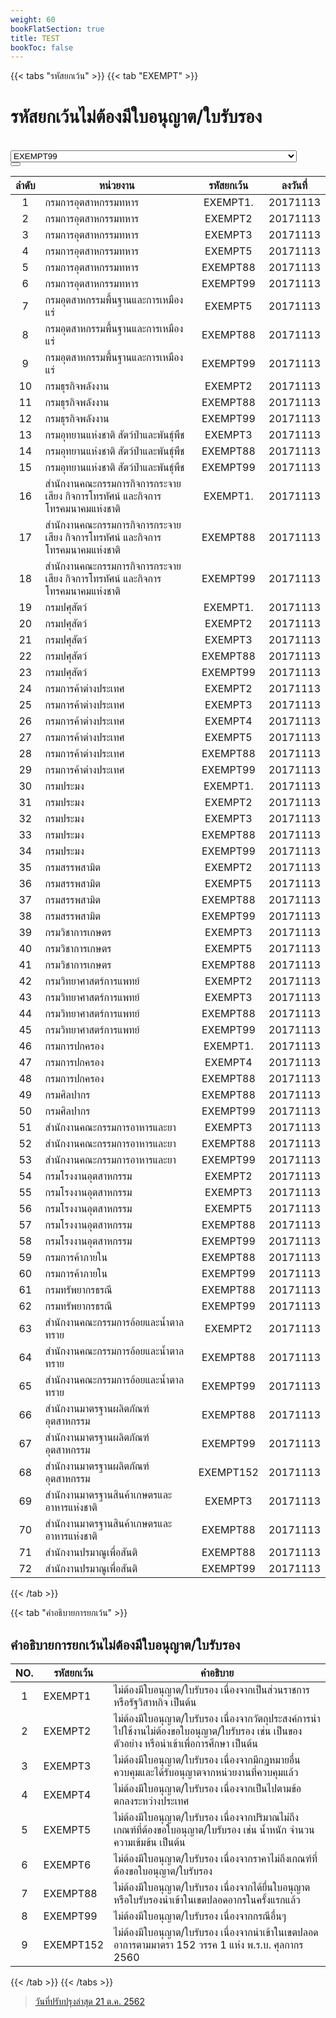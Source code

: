 ```yaml
---
weight: 60
bookFlatSection: true
title: TEST
bookToc: false
---
```



{{< tabs "รหัสยกเว้น" >}}
{{< tab "EXEMPT" >}}

รหัสยกเว้นไม่ต้องมีใบอนุญาต/ใบรับรอง
=====

 <link rel="stylesheet" href="https://maxcdn.bootstrapcdn.com/bootstrap/4.4.1/css/bootstrap.min.css">
<script src="https://ajax.googleapis.com/ajax/libs/jquery/3.4.1/jquery.min.js"></script>
<script src="https://cdnjs.cloudflare.com/ajax/libs/popper.js/1.16.0/umd/popper.min.js"></script>
<script src="https://maxcdn.bootstrapcdn.com/bootstrap/4.4.1/js/bootstrap.min.js"></script>
<link rel="stylesheet" href="https://use.fontawesome.com/releases/v5.7.0/css/all.css" integrity="sha384-lZN37f5QGtY3VHgisS14W3ExzMWZxybE1SJSEsQp9S+oqd12jhcu+A56Ebc1zFSJ" crossorigin="anonymous">

<div class="container-fluid" onload="hide_Table()" >
<br>
<div class="input-group mb-3">
  <select name="select" class="custom-select col-sm-7 border-danger" id="myInput">
      <option value="EXEMPT99"selected>EXEMPT99</option>
      <option value='กรมการอุตสาหกรรมทหาร'>กรมการอุตสาหกรรมทหาร</option>
<option value='กรมปศุสัตว์'>กรมปศุสัตว์</option>
<option value='สำนักงานคณะกรรมการกิจการกระจายเสียง กิจการโทรทัศน์ และกิจการโทรคมนาคมแห่งชาติ'>สำนักงานคณะกรรมการกิจการกระจายเสียง กิจการโทรทัศน์ และกิจการโทรคมนาคมแห่งชาติ</option>
<option value='กรมการปกครอง'>กรมการปกครอง</option>
<option value='กรมประมง'>กรมประมง</option>
<option value='สำนักงานมาตรฐานผลิตภัณฑ์อุตสาหกรรม'>สำนักงานมาตรฐานผลิตภัณฑ์อุตสาหกรรม</option>
<option value='สำนักงานคณะกรรมการอ้อยและน้ำตาลทราย'>สำนักงานคณะกรรมการอ้อยและน้ำตาลทราย</option>
<option value='กรมการค้าต่างประเทศ'>กรมการค้าต่างประเทศ</option>
<option value='กรมสรรพสามิต'>กรมสรรพสามิต</option>
<option value='กรมวิทยาศาสตร์การแพทย์'>กรมวิทยาศาสตร์การแพทย์</option>
<option value='กรมธุรกิจพลังงาน'>กรมธุรกิจพลังงาน</option>
<option value='กรมโรงงานอุตสาหกรรม'>กรมโรงงานอุตสาหกรรม</option>
<option value='สำนักงานมาตรฐานสินค้าเกษตรและอาหารแห่งชาติ'>สำนักงานมาตรฐานสินค้าเกษตรและอาหารแห่งชาติ</option>
<option value='สำนักงานคณะกรรมการอาหารและยา'>สำนักงานคณะกรรมการอาหารและยา</option>
<option value='กรมวิชาการเกษตร'>กรมวิชาการเกษตร</option>
<option value='กรมอุทยานแห่งชาติ สัตว์ป่าและพันธุ์พืช'>กรมอุทยานแห่งชาติ สัตว์ป่าและพันธุ์พืช</option>
<option value='กรมอุตสาหกรรมพื้นฐานและการเหมืองแร่'>กรมอุตสาหกรรมพื้นฐานและการเหมืองแร่</option>
<option value='กรมทรัพยากรธรณี'>กรมทรัพยากรธรณี</option>
<option value='กรมการค้าภายใน'>กรมการค้าภายใน</option>
<option value='กรมศิลปากร'>กรมศิลปากร</option>
<option value='สำนักงานปรมาณูเพื่อสันติ'>สำนักงานปรมาณูเพื่อสันติ</option>
<option value='EXEMPT1.'>EXEMPT1.</option>
<option value='EXEMPT152'>EXEMPT152</option>
<option value='EXEMPT2'>EXEMPT2</option>
<option value='EXEMPT3'>EXEMPT3</option>
<option value='EXEMPT4'>EXEMPT4</option>
<option value='EXEMPT5'>EXEMPT5</option>
<option value='EXEMPT88'>EXEMPT88</option>
<option value='EXEMPT99'>EXEMPT99</option>
        </select>        
    <div class="input-group-append">
      <button class="btn btn-danger sm-3" type="button">
        <i class="fa fa-search text-white "></i>
      </button>
    </div>
  </div>

| ลำดับ |หน่วยงาน |รหัสยกเว้น |ลงวันที่ |
|:-----:|----------|:---------:|:----------:|
| 1 |กรมการอุตสาหกรรมทหาร |EXEMPT1. |20171113 |
| 2 |กรมการอุตสาหกรรมทหาร |EXEMPT2 |20171113 |
| 3 |กรมการอุตสาหกรรมทหาร |EXEMPT3 |20171113 |
| 4 |กรมการอุตสาหกรรมทหาร |EXEMPT5 |20171113 |
| 5 |กรมการอุตสาหกรรมทหาร |EXEMPT88 |20171113 |
| 6 |กรมการอุตสาหกรรมทหาร |EXEMPT99 |20171113 |
| 7 |กรมอุตสาหกรรมพื้นฐานและการเหมืองแร่ |EXEMPT5 |20171113 |
| 8 |กรมอุตสาหกรรมพื้นฐานและการเหมืองแร่ |EXEMPT88 |20171113 |
| 9 |กรมอุตสาหกรรมพื้นฐานและการเหมืองแร่ |EXEMPT99 |20171113 |
| 10 |กรมธุรกิจพลังงาน |EXEMPT2 |20171113 |
| 11 |กรมธุรกิจพลังงาน |EXEMPT88 |20171113 |
| 12 |กรมธุรกิจพลังงาน |EXEMPT99 |20171113 |
| 13 |กรมอุทยานแห่งชาติ สัตว์ป่าและพันธุ์พืช |EXEMPT3 |20171113 |
| 14 |กรมอุทยานแห่งชาติ สัตว์ป่าและพันธุ์พืช |EXEMPT88 |20171113 |
| 15 |กรมอุทยานแห่งชาติ สัตว์ป่าและพันธุ์พืช |EXEMPT99 |20171113 |
| 16 |สำนักงานคณะกรรมการกิจการกระจายเสียง กิจการโทรทัศน์ และกิจการโทรคมนาคมแห่งชาติ |EXEMPT1. |20171113 |
| 17 |สำนักงานคณะกรรมการกิจการกระจายเสียง กิจการโทรทัศน์ และกิจการโทรคมนาคมแห่งชาติ |EXEMPT88 |20171113 |
| 18 |สำนักงานคณะกรรมการกิจการกระจายเสียง กิจการโทรทัศน์ และกิจการโทรคมนาคมแห่งชาติ |EXEMPT99 |20171113 |
| 19 |กรมปศุสัตว์ |EXEMPT1. |20171113 |
| 20 |กรมปศุสัตว์ |EXEMPT2 |20171113 |
| 21 |กรมปศุสัตว์ |EXEMPT3 |20171113 |
| 22 |กรมปศุสัตว์ |EXEMPT88 |20171113 |
| 23 |กรมปศุสัตว์ |EXEMPT99 |20171113 |
| 24 |กรมการค้าต่างประเทศ |EXEMPT2 |20171113 |
| 25 |กรมการค้าต่างประเทศ |EXEMPT3 |20171113 |
| 26 |กรมการค้าต่างประเทศ |EXEMPT4 |20171113 |
| 27 |กรมการค้าต่างประเทศ |EXEMPT5 |20171113 |
| 28 |กรมการค้าต่างประเทศ |EXEMPT88 |20171113 |
| 29 |กรมการค้าต่างประเทศ |EXEMPT99 |20171113 |
| 30 |กรมประมง |EXEMPT1. |20171113 |
| 31 |กรมประมง |EXEMPT2 |20171113 |
| 32 |กรมประมง |EXEMPT3 |20171113 |
| 33 |กรมประมง |EXEMPT88 |20171113 |
| 34 |กรมประมง |EXEMPT99 |20171113 |
| 35 |กรมสรรพสามิต |EXEMPT2 |20171113 |
| 36 |กรมสรรพสามิต |EXEMPT5 |20171113 |
| 37 |กรมสรรพสามิต |EXEMPT88 |20171113 |
| 38 |กรมสรรพสามิต |EXEMPT99 |20171113 |
| 39 |กรมวิชาการเกษตร |EXEMPT3 |20171113 |
| 40 |กรมวิชาการเกษตร |EXEMPT5 |20171113 |
| 41 |กรมวิชาการเกษตร |EXEMPT88 |20171113 |
| 42 |กรมวิทยาศาสตร์การแพทย์ |EXEMPT2 |20171113 |
| 43 |กรมวิทยาศาสตร์การแพทย์ |EXEMPT3 |20171113 |
| 44 |กรมวิทยาศาสตร์การแพทย์ |EXEMPT88 |20171113 |
| 45 |กรมวิทยาศาสตร์การแพทย์ |EXEMPT99 |20171113 |
| 46 |กรมการปกครอง |EXEMPT1. |20171113 |
| 47 |กรมการปกครอง |EXEMPT4 |20171113 |
| 48 |กรมการปกครอง |EXEMPT88 |20171113 |
| 49 |กรมศิลปากร |EXEMPT88 |20171113 |
| 50 |กรมศิลปากร |EXEMPT99 |20171113 |
| 51 |สำนักงานคณะกรรมการอาหารและยา |EXEMPT3 |20171113 |
| 52 |สำนักงานคณะกรรมการอาหารและยา |EXEMPT88 |20171113 |
| 53 |สำนักงานคณะกรรมการอาหารและยา |EXEMPT99 |20171113 |
| 54 |กรมโรงงานอุตสาหกรรม |EXEMPT2 |20171113 |
| 55 |กรมโรงงานอุตสาหกรรม |EXEMPT3 |20171113 |
| 56 |กรมโรงงานอุตสาหกรรม |EXEMPT5 |20171113 |
| 57 |กรมโรงงานอุตสาหกรรม |EXEMPT88 |20171113 |
| 58 |กรมโรงงานอุตสาหกรรม |EXEMPT99 |20171113 |
| 59 |กรมการค้าภายใน |EXEMPT88 |20171113 |
| 60 |กรมการค้าภายใน |EXEMPT99 |20171113 |
| 61 |กรมทรัพยากรธรณี |EXEMPT88 |20171113 |
| 62 |กรมทรัพยากรธรณี |EXEMPT99 |20171113 |
| 63 |สำนักงานคณะกรรมการอ้อยและน้ำตาลทราย |EXEMPT2 |20171113 |
| 64 |สำนักงานคณะกรรมการอ้อยและน้ำตาลทราย |EXEMPT88 |20171113 |
| 65 |สำนักงานคณะกรรมการอ้อยและน้ำตาลทราย |EXEMPT99 |20171113 |
| 66 |สำนักงานมาตรฐานผลิตภัณฑ์อุตสาหกรรม |EXEMPT88 |20171113 |
| 67 |สำนักงานมาตรฐานผลิตภัณฑ์อุตสาหกรรม |EXEMPT99 |20171113 |
| 68 |สำนักงานมาตรฐานผลิตภัณฑ์อุตสาหกรรม |EXEMPT152 |20171113 |
| 69 |สำนักงานมาตรฐานสินค้าเกษตรและอาหารแห่งชาติ |EXEMPT3 |20171113 |
| 70 |สำนักงานมาตรฐานสินค้าเกษตรและอาหารแห่งชาติ |EXEMPT88 |20171113 |
| 71 |สำนักงานปรมาณูเพื่อสันติ |EXEMPT88 |20171113 |
| 72 |สำนักงานปรมาณูเพื่อสันติ |EXEMPT99 |20171113 |


</div>
{{< /tab >}}

{{< tab "คำอธิบายการยกเว้น" >}}
## คำอธิบายการยกเว้นไม่ต้องมีใบอนุญาต/ใบรับรอง

| NO. |รหัสยกเว้น |คำอธิบาย |
|:------:|----------|----------|
|  1 |EXEMPT1 |ไม่ต้องมีใบอนุญาต/ใบรับรอง เนื่องจากเป็นส่วนราชการ หรือรัฐวิสาหกิจ เป็นต้น |
|  2 |EXEMPT2 |ไม่ต้องมีใบอนุญาต/ใบรับรอง เนื่องจากวัตถุประสงค์การนำไปใช้งานไม่ต้องขอใบอนุญาต/ใบรับรอง เช่น เป็นของตัวอย่าง หรือนำเข้าเพื่อการศึกษา เป็นต้น |
|  3 |EXEMPT3 |ไม่ต้องมีใบอนุญาต/ใบรับรอง เนื่องจากมีกฎหมายอื่นควบคุมและได้รับอนุญาตจากหน่วยงานที่ควบคุมแล้ว |
|  4 |EXEMPT4 |ไม่ต้องมีใบอนุญาต/ใบรับรอง เนื่องจากเป็นไปตามข้อตกลงระหว่างประเทศ |
|  5 |EXEMPT5 |ไม่ต้องมีใบอนุญาต/ใบรับรอง เนื่องจากปริมาณไม่ถึงเกณฑ์ที่ต้องขอใบอนุญาต/ใบรับรอง เช่น น้ำหนัก จำนวน ความเข้มข้น เป็นต้น |
|  6 |EXEMPT6 |ไม่ต้องมีใบอนุญาต/ใบรับรอง เนื่องจากราคาไม่ถึงเกณฑ์ที่ต้องขอใบอนุญาต/ใบรับรอง |
|  7 |EXEMPT88 |ไม่ต้องมีใบอนุญาต/ใบรับรอง เนื่องจากได้ยื่นใบอนุญาตหรือใบรับรองนำเข้าในเขตปลอดอากรในครั้งแรกแล้ว |
|  8 |EXEMPT99 |ไม่ต้องมีใบอนุญาต/ใบรับรอง เนื่องจากกรณีอื่นๆ |
|  9 |EXEMPT152 |ไม่ต้องมีใบอนุญาต/ใบรับรอง เนื่องจากนำเข้าในเขตปลอดอาการตามมาตรา 152 วรรค 1 แห่ง พ.ร.บ. ศุลกากร 2560 |
{{< /tab >}}
{{< /tabs >}}


<script>
  var rows = document.querySelector(".markdown table tbody").rows;
for (var i = 0; i < rows.length; i++) {
  rows[i].style.display = "none";
}
    function hide_Table(){
      var rows = document.querySelector(".markdown table tbody").rows;
      for (var i = 0; i < rows.length; i++) {
        rows[i].style.display = "none";
        
    }
    function filterTable(event){
    var filter = event.target.value.toUpperCase();
    var rows = document.querySelector(".markdown table tbody").rows;
    
    for (var i = 0; i < rows.length; i++) {
        var firstCol = rows[i].cells[1].textContent.toUpperCase();
        var secondCol = rows[i].cells[2].textContent.toUpperCase();
        if (firstCol.indexOf(filter) !== -1 || secondCol.indexOf(filter) !== -1) {
            rows[i].style.display = "block";
        } else {
            rows[i].style.display = "none";
        }      
    }}
    document.querySelector('#myInput').addEventListener('change', filterTable, false);


</script>


> [วันที่ปรับปรุงล่าสุด 21 ต.ค. 2562](http://www.customs.go.th/list_multi_tab.php?link=list_xdownload.php&left_menu=nmenu_esevice_160901_01&ini_tab=nmenu_esevice_160901_01&ini_content=permitted_and_certificate_02&order_by=co_last_update_datetime&sort_type=0&&tab=nmenu_esevice_160901_01_160901_02&xleft_menu=nmenu_esevice_160901_01_160901_02)

